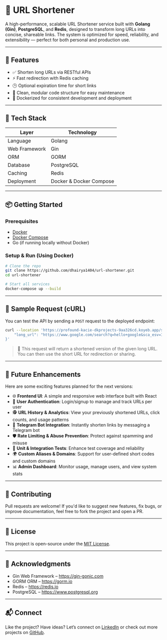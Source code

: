 
# 🔗 URL Shortener

A high-performance, scalable URL Shortener service built with **Golang (Gin)**, **PostgreSQL**, and **Redis**, designed to transform long URLs into concise, shareable links. The system is optimized for speed, reliability, and extensibility — perfect for both personal and production use.

---

## 🚀 Features

- ✅ Shorten long URLs via RESTful APIs
- ⚡ Fast redirection with Redis caching
- 🕒 Optional expiration time for short links
- 🧱 Clean, modular code structure for easy maintenance
- 🐳 Dockerized for consistent development and deployment

---

## 🧰 Tech Stack

| Layer         | Technology            |
|---------------|------------------------|
| Language      | Golang                 |
| Web Framework | Gin                    |
| ORM           | GORM                   |
| Database      | PostgreSQL             |
| Caching       | Redis                  |
| Deployment    | Docker & Docker Compose|

---

## 📦 Getting Started

### Prerequisites

- [Docker](https://www.docker.com/)
- [Docker Compose](https://docs.docker.com/compose/)
- Go (if running locally without Docker)

### Setup & Run (Using Docker)

```bash
# Clone the repo
git clone https://github.com/dhairya1404/url-shortener.git
cd url-shortener

# Start all services
docker-compose up --build
```

---

## 🧪 Sample Request (cURL)

You can test the API by sending a `POST` request to the deployed endpoint:

```bash
curl --location 'https://profound-kacie-dkprojects-9aa326cd.koyeb.app/shorten' --header 'Content-Type: application/json' --data '{
    "long_url": "https://www.google.com/search?q=hello+google&sca_esv=1a1f901704b46f8f&sxsrf=AHTn8zpk6c8EFKC09aGE1db7wdVjCiBdyg%3A1741511577071&source=hp&ei=mVvNZ5Yb9I6-vQ__sqHoAg&iflsig=ACkRmUkAAAAAZ81pqWA7M3s_MIszmh9SFwuTeqbGlKv3&oq=hello&gs_lp=Egdnd3Mtd2l6IgVoZWxsbyoCCAEyCBAuGIAEGLEDMggQABiABBixAzILEC4YgAQYsQMYgwEyCxAuGIAEGLEDGNQCMggQLhiABBixAzIKEC4YgAQYAhjLATIIEC4YgAQYsQMyCBAuGIAEGLEDMggQABiABBixAzIIEAAYgAQYsQNIwhNQAFjeBXAAeACQAQCYAW2gAYcEqgEDMS40uAEByAEA-AEBmAIFoAKlBMICChAjGIAEGCcYigXCAgQQIxgnwgILEAAYgAQYsQMYgwHCAg4QLhiABBixAxjRAxjHAcICDhAAGIAEGLEDGIMBGIoFwgIFEAAYgASYAwCSBwMxLjSgB-ZK&sclient=gws-wiz"
}'
```

> 🔁 This request will return a shortened version of the given long URL. You can then use the short URL for redirection or sharing.

---

## 🌱 Future Enhancements

Here are some exciting features planned for the next versions:

- 🌐 **Frontend UI**: A simple and responsive web interface built with React
- 🔐 **User Authentication**: Login/signup to manage and track URLs per user
- 🕵️ **URL History & Analytics**: View your previously shortened URLs, click counts, and usage patterns
- 🤖 **Telegram Bot Integration**: Instantly shorten links by messaging a Telegram bot
- 🛡️ **Rate Limiting & Abuse Prevention**: Protect against spamming and misuse
- 🧪 **Unit & Integration Tests**: Enhance test coverage and reliability
- 🌍 **Custom Aliases & Domains**: Support for user-defined short codes and custom domains
- 📊 **Admin Dashboard**: Monitor usage, manage users, and view system stats

---


## 🤝 Contributing

Pull requests are welcome! If you'd like to suggest new features, fix bugs, or improve documentation, feel free to fork the project and open a PR.

---

## 📄 License

This project is open-source under the [MIT License](LICENSE).

---

## 🙌 Acknowledgments

- Gin Web Framework – https://gin-gonic.com
- GORM ORM – https://gorm.io
- Redis – https://redis.io
- PostgreSQL – https://www.postgresql.org

---

## 📬 Connect

Like the project? Have ideas? Let’s connect on [LinkedIn](https://linkedin.com/in/dhairya1404) or check out more projects on [GitHub](https://github.com/dhairya1404).
